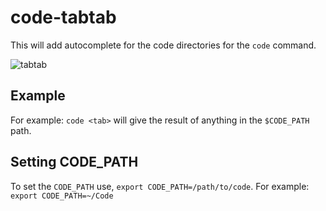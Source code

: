 # code-tabtab
This will add autocomplete for the code directories for the `code` command.

![tabtab](https://i.imgur.com/GpNYWbV.gif)

## Example
For example: `code <tab>` will give the result of anything in the `$CODE_PATH` path.

## Setting CODE_PATH
To set the `CODE_PATH` use, `export CODE_PATH=/path/to/code`.  For example: `export CODE_PATH=~/Code`
